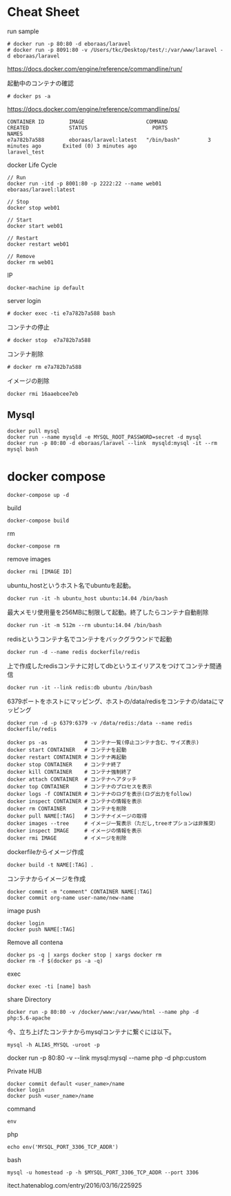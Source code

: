 
# Cheat Sheet


run sample
```
# docker run -p 80:80 -d eboraas/laravel
# docker run -p 8091:80 -v /Users/tkc/Desktop/test/:/var/www/laravel -d eboraas/laravel
```
https://docs.docker.com/engine/reference/commandline/run/


起動中のコンテナの確認
````
# docker ps -a
````
https://docs.docker.com/engine/reference/commandline/ps/


```
CONTAINER ID        IMAGE                    COMMAND             CREATED             STATUS                     PORTS               NAMES
e7a782b7a588        eboraas/laravel:latest   "/bin/bash"         3 minutes ago       Exited (0) 3 minutes ago                       laravel_test
```

docker Life Cycle

```
// Run
docker run -itd -p 8001:80 -p 2222:22 --name web01 eboraas/laravel:latest

// Stop
docker stop web01

// Start
docker start web01

// Restart
docker restart web01

// Remove
docker rm web01

```

IP
```
docker-machine ip default
```

server login
```
# docker exec -ti e7a782b7a588 bash
```

コンテナの停止
```
# docker stop  e7a782b7a588
```

コンテナ削除
````
# docker rm e7a782b7a588

````

イメージの削除
```
docker rmi 16aaebcee7eb
```

## Mysql
```
docker pull mysql
docker run --name mysqld -e MYSQL_ROOT_PASSWORD=secret -d mysql
docker run -p 80:80 -d eboraas/laravel --link  mysqld:mysql -it --rm mysql bash
```

# docker compose
```
docker-compose up -d
```

build
```
docker-compose build
```

rm
```
docker-compose rm

```

remove images
```
docker rmi [IMAGE ID]
```

ubuntu_hostというホスト名でubuntuを起動。
```
docker run -it -h ubuntu_host ubuntu:14.04 /bin/bash
```

最大メモリ使用量を256MBに制限して起動。終了したらコンテナ自動削除
```
docker run -it -m 512m --rm ubuntu:14.04 /bin/bash
```

redisというコンテナ名でコンテナをバックグラウンドで起動
```
docker run -d --name redis dockerfile/redis
```

上で作成したredisコンテナに対してdbというエイリアスをつけてコンテナ間通信
```
docker run -it --link redis:db ubuntu /bin/bash
```

6379ポートをホストにマッピング、ホストの/data/redisをコンテナの/dataにマッピング
```
docker run -d -p 6379:6379 -v /data/redis:/data --name redis dockerfile/redis
```

```
docker ps -as            # コンテナ一覧(停止コンテナ含む、サイズ表示)
docker start CONTAINER   # コンテナを起動
docker restart CONTAINER # コンテナ再起動
docker stop CONTAINER    # コンテナ終了
docker kill CONTAINER    # コンテナ強制終了
docker attach CONTAINER  # コンテナへアタッチ
docker top CONTAINER     # コンテナのプロセスを表示
docker logs -f CONTAINER # コンテナのログを表示(ログ出力をfollow)
docker inspect CONTAINER # コンテナの情報を表示
docker rm CONTAINER      # コンテナを削除
docker pull NAME[:TAG]   # コンテナイメージの取得
docker images --tree     # イメージ一覧表示（ただし,treeオプションは非推奨）
docker inspect IMAGE     # イメージの情報を表示
docker rmi IMAGE         # イメージを削除
```

dockerfileからイメージ作成
```
docker build -t NAME[:TAG] .
```

コンテナからイメージを作成
```
docker commit -m "comment" CONTAINER NAME[:TAG]
docker commit org-name user-name/new-name
```

image push
```
docker login
docker push NAME[:TAG]
```

Remove all contena
```
docker ps -q | xargs docker stop | xargs docker rm
docker rm -f $(docker ps -a -q)
```


exec
```
docker exec -ti [name] bash
```

share Directory
```
docker run -p 80:80 -v /docker/www:/var/www/html --name php -d php:5.6-apache
```

今、立ち上げたコンテナからmysqlコンテナに繋ぐには以下。
````
mysql -h ALIAS_MYSQL -uroot -p
````

docker run -p 80:80 -v  --link mysql:mysql --name php -d php:custom


Private HUB
```
docker commit default <user_name>/name
docker login
docker push <user_name>/name
```

command
```
env
```

php
```
echo env('MYSQL_PORT_3306_TCP_ADDR')
```

bash
```
mysql -u homestead -p -h $MYSQL_PORT_3306_TCP_ADDR --port 3306
```
itect.hatenablog.com/entry/2016/03/16/225925